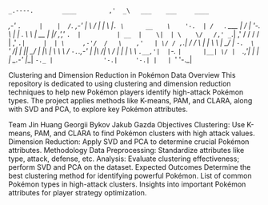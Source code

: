     _.----.        ____         ,'  _\   ___    ___     ____
_,-'       `.     |    |  /`.   \,-'    |   \  /   |   |    \  |`.
\      __    \    '-.  | /   `.  ___    |    \/    |   '-.   \ |  |
 \.    \ \   |  __  |  |/    ,','_  `.  |          | __  |    \|  |
   \    \/   /,' _`.|      ,' / / / /   |          ,' _`.|     |  |
    \     ,-'/  /   \    ,'   | \/ / ,`.|         /  /   \  |     |
     \    \ |   \_/  |   `-.  \    `'  /|  |    ||   \_/  | |\    |
      \    \ \      /       `-.`.___,-' |  |\  /| \      /  | |   |
       \    \ `.__,'|  |`-._    `|      |__| \/ |  `.__,'|  | |   |
        \_.-'       |__|    `-._ |              '-.|     '-.| |   |
                                `'                            '-._|

Clustering and Dimension Reduction in Pokémon Data
Overview
This repository is dedicated to using clustering and dimension reduction techniques to help new Pokémon players identify high-attack Pokémon types. The project applies methods like K-means, PAM, and CLARA, along with SVD and PCA, to explore key Pokémon attributes.

Team
Jin Huang
Georgii Bykov
Jakub Gazda
Objectives
Clustering: Use K-means, PAM, and CLARA to find Pokémon clusters with high attack values.
Dimension Reduction: Apply SVD and PCA to determine crucial Pokémon attributes.
Methodology
Data Preprocessing: Standardize attributes like type, attack, defense, etc.
Analysis: Evaluate clustering effectiveness; perform SVD and PCA on the dataset.
Expected Outcomes
Determine the best clustering method for identifying powerful Pokémon.
List of common Pokémon types in high-attack clusters.
Insights into important Pokémon attributes for player strategy optimization.

